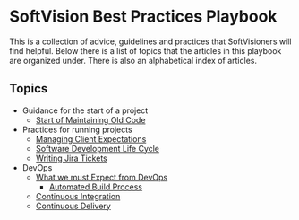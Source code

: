 # SoftVision Best Practices Playbook

This is a collection of advice, guidelines and practices that SoftVisioners
will find helpful. Below there is a list of topics that the articles in this
playbook are organized under. There is also an alphabetical index of articles.

## Topics

* Guidance for the start of a project
  * [Start of Maintaining Old Code](start-of-maintenance.md)
* Practices for running projects
  * [Managing Client Expectations](manage-client-expectations.md)
  * [Software Development Life Cycle](sdlc.md)
  * [Writing Jira Tickets](jira-tickets.md)
* DevOps
  * [What we must Expect from DevOps](devops-expectations.md)
    * [Automated Build Process](automated-builds.md)
  * [Continuous Integration](ci.md)
  * [Continuous Delivery](cd.md)

